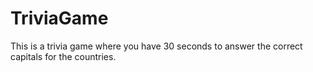 # TriviaGame

This is a trivia game where you have 30 seconds to answer the correct capitals for the countries.
